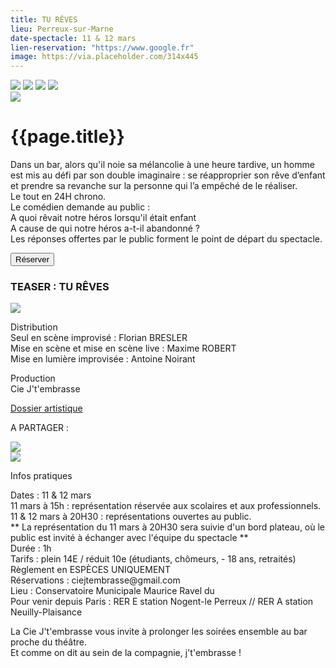 ```yaml
---
title: TU RÊVES
lieu: Perreux-sur-Marne
date-spectacle: 11 & 12 mars
lien-reservation: "https://www.google.fr"
image: https://via.placeholder.com/314x445
---
```


<div id="tout">
  <div id="fiche">
    <div id="box">
      <div id="images-min">
        <a href=""><img src="https://via.placeholder.com/125" /></a>
        <a href=""><img src="https://via.placeholder.com/125" /></a>
        <a href=""><img src="https://via.placeholder.com/125" /></a>
        <a href=""><img src="https://via.placeholder.com/35" /></a>
      </div>
      <div id="image-max">
        <a href=""><img src="https://via.placeholder.com/426x500" /></a>
      </div>
    </div>
    <div id="textes-fiche">
      <h1>{{page.title}}</h1>
      <p>
        Dans un bar, alors qu'il noie sa mélancolie à une heure tardive, un
        homme est mis au défi par son double imaginaire : se réapproprier son
        rêve d’enfant et prendre sa revanche sur la personne qui l’a empêché de
        le réaliser.<br />
        Le tout en 24H chrono. <br />
        Le comédien demande au public :<br />
        A quoi rêvait notre héros lorsqu'il était enfant<br />
        A cause de qui notre héros a-t-il abandonné ?<br />
        Les réponses offertes par le public forment le point de départ du
        spectacle.
      </p>
    </div>
    <div id="clic">
      <button class="btn-reserver"><span>Réserver</span></button>
    </div>
  </div>
</div>

<div id="trailer">
  <div id="titre-deux">
    <h3>TEASER : TU RÊVES</h3>
  </div>
  <div id="teaser">
    <div id="video">
      <a href=""><img src="https://via.placeholder.com/561x359" /></a>
    </div>
    <div id="distribution">
      <p>
        <span class="gros">Distribution</span> <br />
        Seul en scène improvisé : Florian BRESLER <br />
        Mise en scène et mise en scène live : Maxime ROBERT<br />
        Mise en lumière improvisée : Antoine Noirant
      </p>
      <p>
        <span class="gros">Production</span> <br />
        Cie J't'embrasse
      </p>
      <a href=""><span class="gros">Dossier artistique</span></a>
      <div id="partager">
        <p>A PARTAGER :</p>
        <div id="reseaux">
          <div id="fb">
            <a href=""><img src="https://via.placeholder.com/39x39" /></a>
          </div>
          <div id="fb">
            <a href=""><img src="https://via.placeholder.com/39x39" /></a>
          </div>
        </div>
      </div>
    </div>
  </div>
  <div id="infos">
    <div id="pratique">
      <p class="gros">Infos pratiques</p>
    </div>
    <div id="details">
      <p>
        <span class="rose">Dates :</span> 11 & 12 mars <br />
        <span class="rose"> 11 mars à 15h : </span>représentation réservée aux
        scolaires et aux professionnels.<br />
        <span class="rose">11 & 12 mars à 20H30 :</span> représentations
        ouvertes au public.<br />
        ** La représentation du 11 mars à 20H30 sera suivie d'un bord plateau,
        où le public est invité à échanger avec l'équipe du spectacle **<br />
        <span class="rose">Durée :</span> 1h<br />
        <span class="rose">Tarifs : </span>plein 14E / réduit 10e (étudiants,
        chômeurs, - 18 ans, retraités)<br />
        Règlement en ESPÈCES UNIQUEMENT<br />
        <span class="rose">Réservations : </span>ciejtembrasse@gmail.com<br />
        <span class="rose">Lieu :</span> Conservatoire Municipale Maurice Ravel
        du <br />
        <span class="rose">Pour venir depuis Paris : </span>RER E station
        Nogent-le Perreux // RER A station Neuilly-Plaisance
      </p>
      <p>
        La Cie J't'embrasse vous invite à prolonger les soirées ensemble au bar
        proche du théâtre.<br />
        Et comme on dit au sein de la compagnie, j't'embrasse !
      </p>
    </div>
  </div>
</div>
